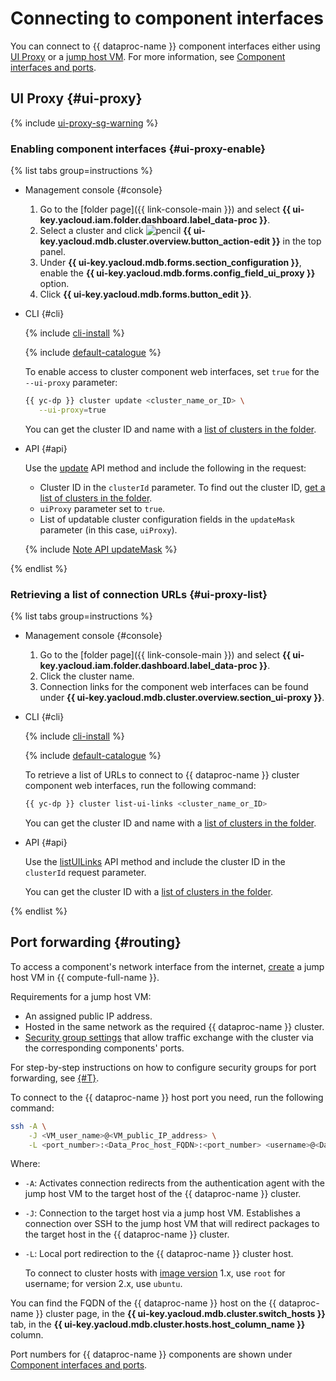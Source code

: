 # Connecting to component interfaces

You can connect to {{ dataproc-name }} component interfaces either using [UI Proxy](#ui-proxy) or a [jump host VM](#routing). For more information, see [Component interfaces and ports](../concepts/interfaces.md).

## UI Proxy {#ui-proxy}

{% include [ui-proxy-sg-warning](../../_includes/data-proc/ui-proxy-sg-warning.md) %}

### Enabling component interfaces {#ui-proxy-enable}

{% list tabs group=instructions %}

- Management console {#console}

    1. Go to the [folder page]({{ link-console-main }}) and select **{{ ui-key.yacloud.iam.folder.dashboard.label_data-proc }}**.
    1. Select a cluster and click ![pencil](../../_assets/console-icons/pencil.svg) **{{ ui-key.yacloud.mdb.cluster.overview.button_action-edit }}** in the top panel.
    1. Under **{{ ui-key.yacloud.mdb.forms.section_configuration }}**, enable the **{{ ui-key.yacloud.mdb.forms.config_field_ui_proxy }}** option.
    1. Click **{{ ui-key.yacloud.mdb.forms.button_edit }}**.

- CLI {#cli}

    {% include [cli-install](../../_includes/cli-install.md) %}

    {% include [default-catalogue](../../_includes/default-catalogue.md) %}

    To enable access to cluster component web interfaces, set `true` for the `--ui-proxy` parameter:

    ```bash
    {{ yc-dp }} cluster update <cluster_name_or_ID> \
       --ui-proxy=true
    ```

    You can get the cluster ID and name with a [list of clusters in the folder](cluster-list.md#list).

- API {#api}

    Use the [update](../api-ref/Cluster/update.md) API method and include the following in the request:

    * Cluster ID in the `clusterId` parameter. To find out the cluster ID, [get a list of clusters in the folder](cluster-list.md#list).
    * `uiProxy` parameter set to `true`.
    * List of updatable cluster configuration fields in the `updateMask` parameter (in this case, `uiProxy`).

    {% include [Note API updateMask](../../_includes/note-api-updatemask.md) %}

{% endlist %}

### Retrieving a list of connection URLs {#ui-proxy-list}

{% list tabs group=instructions %}

- Management console {#console}

    1. Go to the [folder page]({{ link-console-main }}) and select **{{ ui-key.yacloud.iam.folder.dashboard.label_data-proc }}**.
    1. Click the cluster name.
    1. Connection links for the component web interfaces can be found under **{{ ui-key.yacloud.mdb.cluster.overview.section_ui-proxy }}**.

- CLI {#cli}

    {% include [cli-install](../../_includes/cli-install.md) %}

    {% include [default-catalogue](../../_includes/default-catalogue.md) %}

    To retrieve a list of URLs to connect to {{ dataproc-name }} cluster component web interfaces, run the following command:

    ```bash
    {{ yc-dp }} cluster list-ui-links <cluster_name_or_ID>
    ```

    You can get the cluster ID and name with a [list of clusters in the folder](cluster-list.md#list).

- API {#api}

    Use the [listUILinks](../api-ref/Cluster/listUILinks.md) API method and include the cluster ID in the `clusterId` request parameter.

    You can get the cluster ID with a [list of clusters in the folder](cluster-list.md#list).

{% endlist %}

## Port forwarding {#routing}

To access a component's network interface from the internet, [create](../../compute/operations/vm-create/create-linux-vm.md) a jump host VM in {{ compute-full-name }}.

Requirements for a jump host VM:

* An assigned public IP address.
* Hosted in the same network as the required {{ dataproc-name }} cluster.
* [Security group settings](../concepts/network.md#security-groups) that allow traffic exchange with the cluster via the corresponding components' ports.

For step-by-step instructions on how to configure security groups for port forwarding, see [{#T}](connect.md#configuring-security-groups).

To connect to the {{ dataproc-name }} host port you need, run the following command:


```bash
ssh -A \
    -J <VM_user_name>@<VM_public_IP_address> \
    -L <port_number>:<Data_Proc_host_FQDN>:<port_number> <username>@<Data_Proc_host_FQDN>
```



Where:

* `-A`: Activates connection redirects from the authentication agent with the jump host VM to the target host of the {{ dataproc-name }} cluster.
* `-J`: Connection to the target host via a jump host VM. Establishes a connection over SSH to the jump host VM that will redirect packages to the target host in the {{ dataproc-name }} cluster.
* `-L`: Local port redirection to the {{ dataproc-name }} cluster host.


    To connect to cluster hosts with [image version](../concepts/environment.md) 1.x, use `root` for username; for version 2.x, use `ubuntu`.


You can find the FQDN of the {{ dataproc-name }} host on the {{ dataproc-name }} cluster page, in the **{{ ui-key.yacloud.mdb.cluster.switch_hosts }}** tab, in the **{{ ui-key.yacloud.mdb.cluster.hosts.host_column_name }}** column.

Port numbers for {{ dataproc-name }} components are shown under [Component interfaces and ports](../concepts/interfaces.md#port-numbers).
